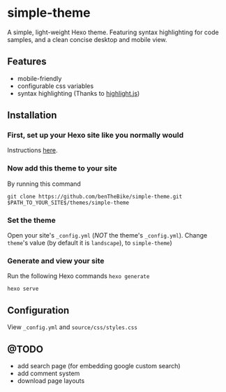 # simple-theme
A simple, light-weight Hexo theme. Featuring syntax highlighting for code samples, and a clean concise desktop and mobile view.

## Features
- mobile-friendly
- configurable css variables
- syntax highlighting (Thanks to [highlight.js](https://highlightjs.org/))

## Installation
### First, set up your Hexo site like you normally would
Instructions [here](https://hexo.io/docs/setup).
### Now add this theme to your site
By running this command

```git clone https://github.com/benTheBike/simple-theme.git $PATH_TO_YOUR_SITE$/themes/simple-theme```
### Set the theme
Open your site's ```_config.yml``` (*NOT* the theme's ```_config.yml```). Change ```theme```'s value (by default it is ```landscape```), to ```simple-theme```)
### Generate and view your site
Run the following Hexo commands
```hexo generate```

```hexo serve```

## Configuration
View ```_config.yml``` and ```source/css/styles.css```

## @TODO
- add search page (for embedding google custom search)
- add comment system
- download page layouts
